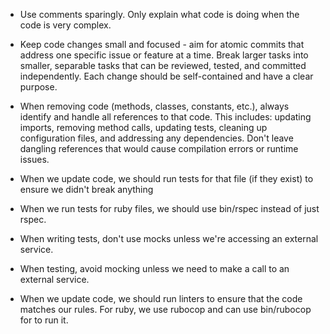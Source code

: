 - Use comments sparingly. Only explain what code is doing when the code is very complex.
- Keep code changes small and focused - aim for atomic commits that address one specific issue or feature at a time. Break larger tasks into smaller, separable tasks that can be reviewed, tested, and committed independently. Each change should be self-contained and have a clear purpose.
- When removing code (methods, classes, constants, etc.), always identify and handle all references to that code. This includes: updating imports, removing method calls, updating tests, cleaning up configuration files, and addressing any dependencies. Don't leave dangling references that would cause compilation errors or runtime issues.
- When we update code, we should run tests for that file (if they exist) to ensure we didn't break anything
- When we run tests for ruby files, we should use bin/rspec instead of just rspec.


- When writing tests, don't use mocks unless we're accessing an external service.
- When testing, avoid mocking unless we need to make a call to an external service.
- When we update code, we should run linters to ensure that the code matches our rules. For ruby, we use rubocop and can use bin/rubocop for to run it.